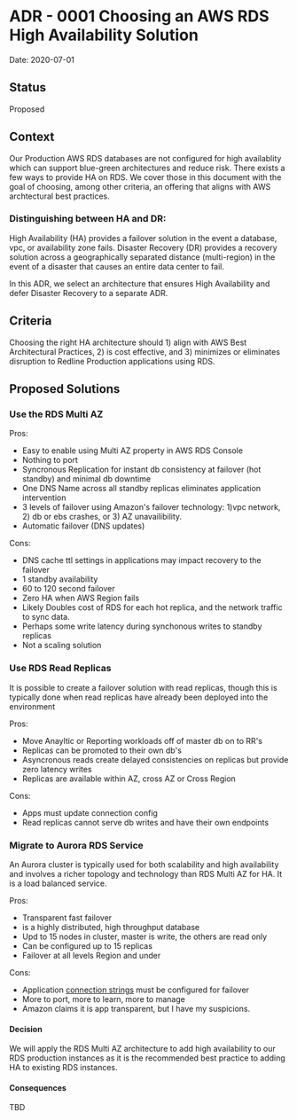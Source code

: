 # ADR - 0001 Choosing an AWS RDS High Availability Solution

Date: 2020-07-01

## Status

Proposed

## Context
Our Production AWS RDS databases are not configured for high availablity which can support blue-green architectures and reduce risk. There exists a few ways to provide HA on RDS. We cover those in this document with the goal of choosing, among other criteria, an offering that aligns with AWS archtectural best practices. 

### Distinguishing between HA and DR:
High Availability (HA) provides a failover solution in the event a database, vpc, or availability zone fails. Disaster Recovery (DR) provides a recovery solution across a geographically separated distance (multi-region) in the event of a disaster that causes an entire data center to fail.

In this ADR, we select an architecture that ensures High Availability and defer Disaster Recovery to a separate ADR.

## Criteria
Choosing the right HA architecture should 1) align with AWS Best Architectural Practices, 2) is cost effective, and 3) minimizes or eliminates disruption to Redline Production applications using RDS.

## Proposed Solutions

### Use the RDS Multi AZ
Pros:  
- Easy to enable using Multi AZ property in AWS RDS Console
- Nothing to port
- Syncronous Replication for instant db consistency at failover (hot standby) and minimal db downtime
- One DNS Name across all standby replicas eliminates application intervention
- 3 levels of failover using Amazon's failover technology: 1)vpc network, 2) db or ebs crashes, or 3) AZ unavailibility.
- Automatic failover (DNS updates)

Cons:  
- DNS cache ttl settings in applications may impact recovery to the failover 
- 1 standby availability
- 60 to 120 second failover
- Zero HA when AWS Region fails
- Likely Doubles cost of RDS for each hot replica, and the network traffic to sync data.
- Perhaps some write latency during synchonous writes to standby replicas
- Not a scaling solution

### Use RDS Read Replicas
It is possible to create a failover solution with read replicas, though this is typically done when read replicas have already been deployed into the environment  

Pros:  
- Move Anayltic or Reporting workloads off of master db on to RR's
- Replicas can be promoted to their own db's
- Asyncronous reads create delayed consistencies on replicas but provide zero latency writes  
- Replicas are available within AZ, cross AZ or Cross Region 

Cons:
- Apps must update connection config
- Read replicas cannot serve db writes and have their own endpoints

### Migrate to Aurora RDS Service
An Aurora cluster is typically used for both scalability and high availability and involves a richer topology and technology than RDS Multi AZ for HA. It is a load balanced service.

Pros:  
- Transparent fast failover  
- is a highly distributed, high 
throughput database
- Upd to 15 nodes in cluster, master is write, the others are read only
- Can be configured up to 15 replicas
- Failover at all levels Region and under

Cons:
- Application [connection strings](https://docs.aws.amazon.com/AmazonRDS/latest/AuroraUserGuide/AuroraPostgreSQL.BestPractices.html#AuroraPostgreSQL.BestPractices.FastFailover.Configuring.ConnectionString) must be configured for failover  
- More to port, more to learn, more to manage
- Amazon claims it is app transparent, but I have my suspicions.

#### Decision
We will apply the RDS Multi AZ architecture to add high availability to our RDS production instances as it is the recommended best practice to adding HA to existing RDS instances.

#### Consequences
TBD
